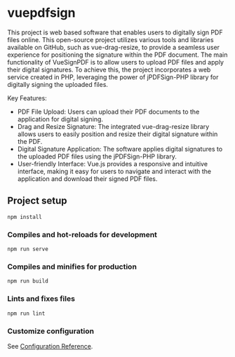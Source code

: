 # vuepdfsign

This project is web based software that enables users to digitally sign PDF files online. This open-source project utilizes various tools and libraries available on GitHub, such as vue-drag-resize, to provide a seamless user experience for positioning the signature within the PDF document.
The main functionality of VueSignPDF is to allow users to upload PDF files and apply their digital signatures. To achieve this, the project incorporates a web service created in PHP, leveraging the power of jPDFSign-PHP library for digitally signing the uploaded files.

Key Features:

- PDF File Upload: Users can upload their PDF documents to the application for digital signing.
- Drag and Resize Signature: The integrated vue-drag-resize library allows users to easily position and resize their digital signature within the PDF.
- Digital Signature Application: The software applies digital signatures to the uploaded PDF files using the jPDFSign-PHP library.
- User-friendly Interface: Vue.js provides a responsive and intuitive interface, making it easy for users to navigate and interact with the application and download their signed PDF files.
    
## Project setup
```
npm install
```

### Compiles and hot-reloads for development
```
npm run serve
```

### Compiles and minifies for production
```
npm run build
```

### Lints and fixes files
```
npm run lint
```

### Customize configuration
See [Configuration Reference](https://cli.vuejs.org/config/).

